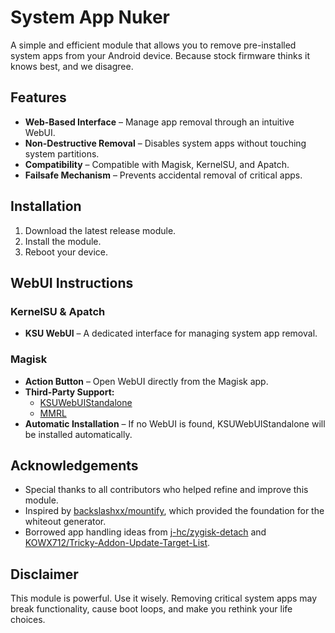 # System App Nuker

A simple and efficient module that allows you to remove pre-installed system apps from your Android device.
Because stock firmware thinks it knows best, and we disagree.

## Features
- **Web-Based Interface** – Manage app removal through an intuitive WebUI.
- **Non-Destructive Removal** – Disables system apps without touching system partitions.
- **Compatibility** – Compatible with Magisk, KernelSU, and Apatch.
- **Failsafe Mechanism** – Prevents accidental removal of critical apps.

## Installation
1. Download the latest release module.
2. Install the module.
3. Reboot your device.

## WebUI Instructions

### KernelSU & Apatch
- **KSU WebUI** – A dedicated interface for managing system app removal.

### Magisk
- **Action Button** – Open WebUI directly from the Magisk app.
- **Third-Party Support:**
  - [KSUWebUIStandalone](https://github.com/5ec1cff/KsuWebUIStandalone)
  - [MMRL](https://github.com/MMRLApp/MMRL)
- **Automatic Installation** – If no WebUI is found, KSUWebUIStandalone will be installed automatically.

## Acknowledgements
- Special thanks to all contributors who helped refine and improve this module.
- Inspired by [backslashxx/mountify](https://github.com/backslashxx/mountify), which provided the foundation for the whiteout generator.
- Borrowed app handling ideas from [j-hc/zygisk-detach](https://github.com/j-hc/zygisk-detach) and [KOWX712/Tricky-Addon-Update-Target-List](https://github.com/KOWX712/Tricky-Addon-Update-Target-List).

## Disclaimer
This module is powerful. Use it wisely. Removing critical system apps may break functionality, cause boot loops, and make you rethink your life choices.

